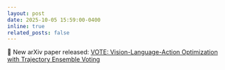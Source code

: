 ```yaml
---
layout: post
date: 2025-10-05 15:59:00-0400
inline: true
related_posts: false
---
```


📣 New arXiv paper released: [VOTE: Vision-Language-Action Optimization with Trajectory Ensemble Voting](https://arxiv.org/abs/2507.05116)